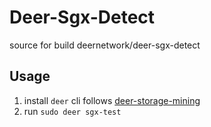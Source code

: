 # Deer-Sgx-Detect

source for build deernetwork/deer-sgx-detect

## Usage

1. install `deer` cli follows [deer-storage-mining](https://github.com/DeerNetwork/deer-storage-mining.git)
2. run `sudo deer sgx-test`

